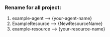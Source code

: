 ### Rename for all project:
1. example-agent --> {your-agent-name}
2. ExampleResource --> {NewResourceName}
3. example-resource --> {your-resource-name}
